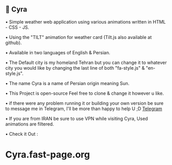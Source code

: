 ## 🔆 Cyra

• Simple weather web application using various animations written in HTML - CSS - JS.

• Using the "TILT" animation for weather card (Tilt.js also available at github).

• Available in two languages of English & Persian.

• The Default city is my homeland Tehran but you can change it to whatever city you would like by changing the last line of both "fa-style.js" & "en-style.js".

• The name Cyra is a name of Persian origin meaning Sun.

• This Project is open-source Feel free to clone & change it however u like.

• if there were any problem running it or building your own version be sure to message me in Telegram, I'll be more than happy to help U ;D
[Telegram](htttps://t.me/GottSchlaft)

• If you are from IRAN be sure to use VPN while visiting Cyra, Used animations are filtered.

• Check it Out : 
# Cyra.fast-page.org
